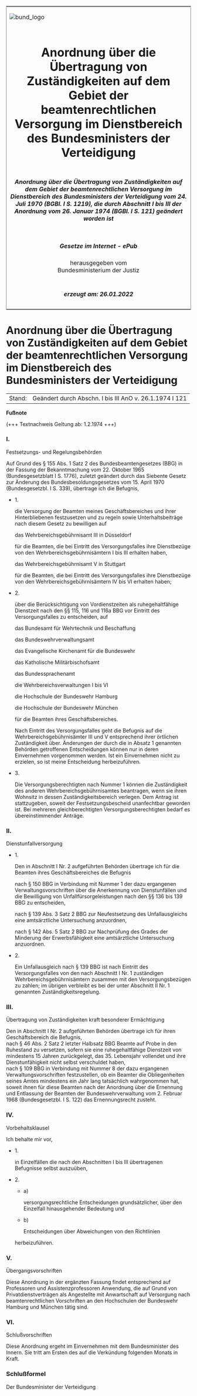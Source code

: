<span id="DECKBLATT.html"></span>

<table border="0" frame="border" width="100%">

<tr valign="top">

<td align="left">

![bund\_logo](BfJ_2021_Web_de_de.gif)

</td>

<td align="right">

 

</td>

</tr>

<tr align="center" valign="middle">

<td colspan="2">

# Anordnung über die Übertragung von Zuständigkeiten auf dem Gebiet der beamtenrechtlichen Versorgung im Dienstbereich des Bundesministers der Verteidigung

</td>

</tr>

<tr align="center" valign="middle">

<td colspan="2">

##### Anordnung über die Übertragung von Zuständigkeiten auf dem Gebiet der beamtenrechtlichen Versorgung im Dienstbereich des Bundesministers der Verteidigung vom 24. Juli 1970 (BGBl. I S. 1219), die durch Abschnitt I bis III der Anordnung vom 26. Januar 1974 (BGBl. I S. 121) geändert worden ist

</td>

</tr>

<tr align="center" valign="middle">

<td colspan="2">

  
  

##### Gesetze im Internet - ePub  
  
herausgegeben vom  
Bundesministerium der Justiz

</td>

</tr>

<tr align="center" valign="bottom">

<td colspan="2">

  
  

##### erzeugt am: 26.01.2022

</td>

</tr>

</table>

<span id="BJNR012190970.html"></span>

# Anordnung über die Übertragung von Zuständigkeiten auf dem Gebiet der beamtenrechtlichen Versorgung im Dienstbereich des Bundesministers der Verteidigung

<div>

<div class="jnhtml">

|        |                                                         |
| ------ | ------------------------------------------------------- |
| Stand: | Geändert durch Abschn. I bis III AnO v. 26.1.1974 I 121 |

</div>

</div>

<div>

  
**Fußnote**

<div class="jnhtml">

<div>

<div class="jurAbsatz">

(+++ Textnachweis Geltung ab: 1.2.1974 +++)

</div>

</div>

</div>

</div>

<span id="BJNR012190970BJNE000100326.html"></span>

### I.  
Festsetzungs- und Regelungsbehörden

<div>

<div class="jnhtml">

<div>

<div class="jurAbsatz">

Auf Grund des § 155 Abs. 1 Satz 2 des Bundesbeamtengesetzes (BBG) in der
Fassung der Bekanntmachung vom 22. Oktober 1965 (Bundesgesetzblatt I S.
1776), zuletzt geändert durch das Siebente Gesetz zur Änderung des
Bundesbesoldungsgesetzes vom 15. April 1970 (Bundesgesetzbl. I S. 339),
übertrage ich die Befugnis,

  - 1\.
    
    <div style="">
    
    die Versorgung der Beamten meines Geschäftsbereiches und ihrer
    Hinterbliebenen festzusetzen und zu regeln sowie Unterhaltsbeiträge
    nach diesem Gesetz zu bewilligen auf
    
    </div>
    
    <div style="">
    
    das Wehrbereichsgebührnisamt III in Düsseldorf
    
    </div>
    
    <div style="">
    
    für die Beamten, die bei Eintritt des Versorgungsfalles ihre
    Dienstbezüge von den Wehrbereichsgebührnisämtern I bis III erhalten
    haben,
    
    </div>
    
    <div style="">
    
    das Wehrbereichsgebührnisamt V in Stuttgart
    
    </div>
    
    <div style="">
    
    für die Beamten, die bei Eintritt des Versorgungsfalles ihre
    Dienstbezüge von den Wehrbereichsgebührnisämtern IV bis VI erhalten
    haben;
    
    </div>

  - 2\.
    
    <div style="">
    
    über die Berücksichtigung von Vordienstzeiten als ruhegehaltfähige
    Dienstzeit nach den §§ 115, 116 und 116a BBG vor Eintritt des
    Versorgungsfalles zu entscheiden, auf
    
    </div>
    
    <div style="">
    
    das Bundesamt für Wehrtechnik und Beschaffung
    
    </div>
    
    <div style="">
    
    das Bundeswehrverwaltungsamt
    
    </div>
    
    <div style="">
    
    das Evangelische Kirchenamt für die Bundeswehr
    
    </div>
    
    <div style="">
    
    das Katholische Militärbischofsamt
    
    </div>
    
    <div style="">
    
    das Bundessprachenamt
    
    </div>
    
    <div style="">
    
    die Wehrbereichsverwaltungen I bis VI
    
    </div>
    
    <div style="">
    
    die Hochschule der Bundeswehr Hamburg
    
    </div>
    
    <div style="">
    
    die Hochschule der Bundeswehr München
    
    </div>
    
    <div style="">
    
    für die Beamten ihres Geschäftsbereiches.
    
    </div>
    
    <div style="">
    
    Nach Eintritt des Versorgungsfalles geht die Befugnis auf die
    Wehrbereichsgebührnisämter III und V entsprechend ihrer örtlichen
    Zuständigkeit über. Änderungen der durch die in Absatz 1 genannten
    Behörden getroffenen Entscheidungen können nur in deren Einvernehmen
    vorgenommen werden. Ist ein Einvernehmen nicht zu erzielen, so ist
    meine Entscheidung herbeizuführen.
    
    </div>

  - 3\.
    
    <div style="">
    
    Die Versorgungsberechtigten nach Nummer 1 können die Zuständigkeit
    des anderen Wehrbereichsgebührnisamtes beantragen, wenn sie ihren
    Wohnsitz in dessen Zuständigkeitsbereich verlegen. Dem Antrag ist
    stattzugeben, soweit der Festsetzungsbescheid unanfechtbar geworden
    ist. Bei mehreren gleichberechtigten Versorgungsberechtigten bedarf
    es übereinstimmender Anträge.
    
    </div>

</div>

</div>

</div>

</div>

<span id="BJNR012190970BJNE000200326.html"></span>

### II.  
Dienstunfallversorgung

<div>

<div class="jnhtml">

<div>

<div class="jurAbsatz">

  - 1\.
    
    <div style="">
    
    Den in Abschnitt I Nr. 2 aufgeführten Behörden übertrage ich für die
    Beamten ihres Geschäftsbereiches die Befugnis
    
    </div>
    
    <div style="">
    
    nach § 150 BBG in Verbindung mit Nummer 1 der dazu ergangenen
    Verwaltungsvorschriften über die Anerkennung von Dienstunfällen und
    die Bewilligung von Unfallfürsorgeleistungen nach den §§ 136 bis 139
    BBG zu entscheiden,
    
    </div>
    
    <div style="">
    
    nach § 139 Abs. 3 Satz 2 BBG zur Neufestsetzung des Unfallausgleichs
    eine amtsärztliche Untersuchung anzuordnen,
    
    </div>
    
    <div style="">
    
    nach § 142 Abs. 5 Satz 2 BBG zur Nachprüfung des Grades der
    Minderung der Erwerbsfähigkeit eine amtsärztliche Untersuchung
    anzuordnen.
    
    </div>

  - 2\.
    
    <div style="">
    
    Ein Unfallausgleich nach § 139 BBG ist nach Eintritt des
    Versorgungsfalles von den nach Abschnitt I Nr. 1 zuständigen
    Wehrbereichsgebührnisämtern zusammen mit den Versorgungsbezügen zu
    zahlen; im übrigen verbleibt es bei der unter Abschnitt II Nr. 1
    genannten Zuständigkeitsregelung.
    
    </div>

</div>

</div>

</div>

</div>

<span id="BJNR012190970BJNE000300326.html"></span>

### III.  
Übertragung von Zuständigkeiten kraft besonderer Ermächtigung

<div>

<div class="jnhtml">

<div>

<div class="jurAbsatz">

Den in Abschnitt I Nr. 2 aufgeführten Behörden übertrage ich für ihren
Geschäftsbereich die Befugnis,  
nach § 46 Abs. 2 Satz 2 letzter Halbsatz BBG Beamte auf Probe in den
Ruhestand zu versetzen, sofern sie eine ruhegehaltfähige Dienstzeit von
mindestens 15 Jahren zurückgelegt, das 35. Lebensjahr vollendet und ihre
Dienstunfähigkeit nicht selbst verschuldet haben,  
nach § 109 BBG in Verbindung mit Nummer 8 der dazu ergangenen
Verwaltungsvorschriften festzustellen, ob ein Beamter die Obliegenheiten
seines Amtes mindestens ein Jahr lang tatsächlich wahrgenommen hat,
soweit ihnen für diese Beamten nach der Anordnung über die Ernennung und
Entlassung der Beamten der Bundeswehrverwaltung vom 2. Februar 1968
(Bundesgesetzbl. I S. 122) das Ernennungsrecht zusteht.

</div>

</div>

</div>

</div>

<span id="BJNR012190970BJNE000400326.html"></span>

### IV.  
Vorbehaltsklausel

<div>

<div class="jnhtml">

<div>

<div class="jurAbsatz">

Ich behalte mir vor,

  - 1\.
    
    <div style="">
    
    in Einzelfällen die nach den Abschnitten I bis III übertragenen
    Befugnisse selbst auszuüben,
    
    </div>

  - 2\.
    
    <div style="">
    
      - a)
        
        <div style="">
        
        versorgungsrechtliche Entscheidungen grundsätzlicher, über den
        Einzelfall hinausgehender Bedeutung und
        
        </div>
    
      - b)
        
        <div style="">
        
        Entscheidungen über Abweichungen von den Richtlinien
        
        </div>
    
    </div>
    
    <div style="">
    
    herbeizuführen.
    
    </div>

</div>

</div>

</div>

</div>

<span id="BJNR012190970BJNE000500326.html"></span>

### V.  
Übergangsvorschriften

<div>

<div class="jnhtml">

<div>

<div class="jurAbsatz">

Diese Anordnung in der ergänzten Fassung findet entsprechend auf
Professoren und Assistenzprofessoren Anwendung, die auf Grund von
Privatdienstverträgen als Angestellte mit Anwartschaft auf Versorgung
nach beamtenrechtlichen Vorschriften an den Hochschulen der Bundeswehr
Hamburg und München tätig sind.

</div>

</div>

</div>

</div>

<span id="BJNR012190970BJNE000600326.html"></span>

### VI.  
Schlußvorschriften

<div>

<div class="jnhtml">

<div>

<div class="jurAbsatz">

Diese Anordnung ergeht im Einvernehmen mit dem Bundesminister des
Innern. Sie tritt am Ersten des auf die Verkündung folgenden Monats in
Kraft.

</div>

</div>

</div>

</div>

<span id="BJNR012190970BJNE000700326.html"></span>

### Schlußformel  

<div>

<div class="jnhtml">

<div>

<div class="jurAbsatz">

Der Bundesminister der Verteidigung

</div>

</div>

</div>

</div>

